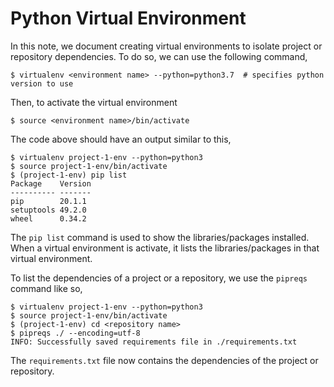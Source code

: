 Python Virtual Environment
====

In this note, we document creating virtual environments to isolate project or repository dependencies. To do so, we can use the following command,

```shell script
$ virtualenv <environment name> --python=python3.7  # specifies python version to use
```

Then, to activate the virtual environment

```shell script
$ source <environment name>/bin/activate
```

The code above should have an output similar to this,

```shell script
$ virtualenv project-1-env --python=python3
$ source project-1-env/bin/activate
$ (project-1-env) pip list
Package    Version 
---------- ------- 
pip        20.1.1 
setuptools 49.2.0 
wheel      0.34.2 
```

The `pip list` command is used to show the libraries/packages installed. When a virtual environment is activate, it lists the libraries/packages in that virtual environment.

To list the dependencies of a project or a repository, we use the `pipreqs` command like so,

```shell script
$ virtualenv project-1-env --python=python3
$ source project-1-env/bin/activate
$ (project-1-env) cd <repository name>
$ pipreqs ./ --encoding=utf-8
INFO: Successfully saved requirements file in ./requirements.txt
```

The `requirements.txt` file now contains the dependencies of the project or repository.

